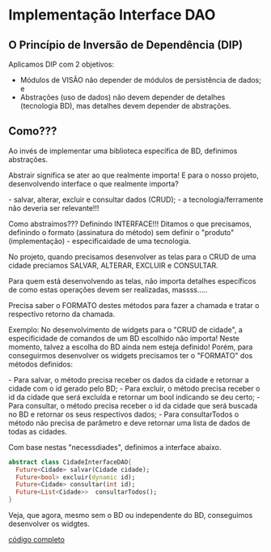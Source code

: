 # Implementação Interface DAO

## O Princípio de Inversão de Dependência (DIP)
Aplicamos DIP com 2 objetivos: 
- Módulos de VISÃO não depender de módulos de persistência de dados; e 
- Abstrações (uso de dados) não devem depender de detalhes (tecnologia BD), mas detalhes devem depender de abstrações.

## Como???
<p>Ao invés de implementar uma biblioteca específica de BD, definimos abstrações.</p>
<p>Abstrair significa se ater ao que realmente importa! E para o nosso projeto, desenvolvendo interface o que realmente importa?</p>
- salvar, alterar, excluir e consultar dados (CRUD);
- a tecnologia/ferramente não deveria ser relevante!!!
<p>Como abstraímos??? Definindo INTERFACE!!! Ditamos o que precisamos, definindo o formato (assinatura do método) sem definir o "produto" (implementação) - especificaidade de uma tecnologia.</p>

<p>No projeto, quando precisamos desenvolver as telas para o CRUD de uma cidade preciamos SALVAR, ALTERAR, EXCLUIR e CONSULTAR.</p>
<p>Para quem está desenvolvendo as telas, não importa detalhes específicos de como estas operações devem ser realizadas, massss..... </p>
<p>Precisa saber o FORMATO destes métodos para fazer a chamada e tratar o respectivo retorno da chamada.</p>
<p>Exemplo: No desenvolvimento de widgets para o "CRUD de cidade", a especificidade de comandos de um BD escolhido não importa! Neste momento, talvez a escolha do BD ainda nem esteja definido! Porém, para conseguirmos desenvolver os widgets precisamos ter o "FORMATO" dos métodos definidos:</p>
- Para salvar, o método precisa receber os dados da cidade e retornar a cidade com o id gerado pelo BD;
- Para excluir, o método precisa receber o id da cidade que será excluída e retornar um bool indicando se deu certo;
- Para consultar, o  método precisa receber o id da cidade que será buscada no BD e retornar os seus respectivos dados;
- Para consultarTodos o método não precisa de parâmetro e deve retornar uma lista de dados de todas as cidades.
<p>Com base nestas "necessdiades", definimos a interface abaixo.</p>

```dart
abstract class CidadeInterfaceDAO{
  Future<Cidade> salvar(Cidade cidade); 
  Future<bool> excluir(dynamic id);      
  Future<Cidade> consultar(int id);
  Future<List<Cidade>>  consultarTodos();
}
```
<p>Veja, que agora, mesmo sem o BD ou independente do BD, conseguimos desenvolver os widgtes.</p>

[código completo](cidade_interface_dao.dart)

